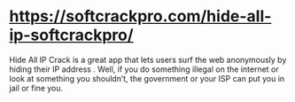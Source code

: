 # https://softcrackpro.com/hide-all-ip-softcrackpro/
Hide All IP Crack is a great app that lets users surf the web anonymously by hiding their IP address . Well, if you do something illegal on the internet or look at something you shouldn’t, the government or your ISP can put you in jail or fine you. 
